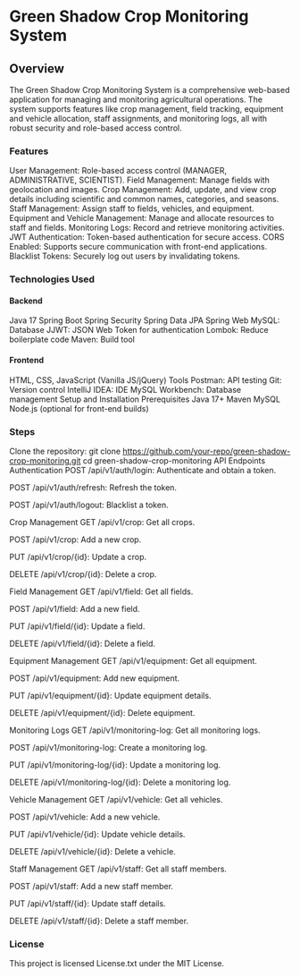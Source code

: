 # **Green Shadow Crop Monitoring System**

## Overview

The Green Shadow Crop Monitoring System is a comprehensive web-based application for managing and monitoring agricultural operations. The system supports features like crop management, field tracking, equipment and vehicle allocation, staff assignments, and monitoring logs, all with robust security and role-based access control.

### Features
User Management: Role-based access control (MANAGER, ADMINISTRATIVE, SCIENTIST).
Field Management: Manage fields with geolocation and images.
Crop Management: Add, update, and view crop details including scientific and common names, categories, and seasons.
Staff Management: Assign staff to fields, vehicles, and equipment.
Equipment and Vehicle Management: Manage and allocate resources to staff and fields.
Monitoring Logs: Record and retrieve monitoring activities.
JWT Authentication: Token-based authentication for secure access.
CORS Enabled: Supports secure communication with front-end applications.
Blacklist Tokens: Securely log out users by invalidating tokens.

### Technologies Used

#### Backend

Java 17
Spring Boot
Spring Security
Spring Data JPA
Spring Web
MySQL: Database
JJWT: JSON Web Token for authentication
Lombok: Reduce boilerplate code
Maven: Build tool

#### Frontend

HTML, CSS, JavaScript (Vanilla JS/jQuery)
Tools
Postman: API testing
Git: Version control
IntelliJ IDEA: IDE
MySQL Workbench: Database management
Setup and Installation
Prerequisites
Java 17+
Maven
MySQL
Node.js (optional for front-end builds)

### Steps

Clone the repository:
git clone https://github.com/your-repo/green-shadow-crop-monitoring.git
cd green-shadow-crop-monitoring
API Endpoints
Authentication
POST /api/v1/auth/login: Authenticate and obtain a token.

POST /api/v1/auth/refresh: Refresh the token.

POST /api/v1/auth/logout: Blacklist a token.

Crop Management
GET /api/v1/crop: Get all crops.

POST /api/v1/crop: Add a new crop.

PUT /api/v1/crop/{id}: Update a crop.

DELETE /api/v1/crop/{id}: Delete a crop.

Field Management
GET /api/v1/field: Get all fields.

POST /api/v1/field: Add a new field.

PUT /api/v1/field/{id}: Update a field.

DELETE /api/v1/field/{id}: Delete a field.

Equipment Management
GET /api/v1/equipment: Get all equipment.

POST /api/v1/equipment: Add new equipment.

PUT /api/v1/equipment/{id}: Update equipment details.

DELETE /api/v1/equipment/{id}: Delete equipment.

Monitoring Logs
GET /api/v1/monitoring-log: Get all monitoring logs.

POST /api/v1/monitoring-log: Create a monitoring log.

PUT /api/v1/monitoring-log/{id}: Update a monitoring log.

DELETE /api/v1/monitoring-log/{id}: Delete a monitoring log.

Vehicle Management
GET /api/v1/vehicle: Get all vehicles.

POST /api/v1/vehicle: Add a new vehicle.

PUT /api/v1/vehicle/{id}: Update vehicle details.

DELETE /api/v1/vehicle/{id}: Delete a vehicle.

Staff Management
GET /api/v1/staff: Get all staff members.

POST /api/v1/staff: Add a new staff member.

PUT /api/v1/staff/{id}: Update staff details.

DELETE /api/v1/staff/{id}: Delete a staff member.

### License

This project is licensed License.txt under the MIT License.

